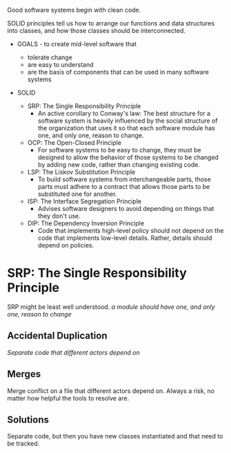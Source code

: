 Good software systems begin with clean code.

SOLID principles tell us how to arrange our functions and data structures into classes, and how those classes should be interconnected.
* GOALS - to create mid-level software that
    * tolerate change
    * are easy to understand
    * are the basis of components that can be used in many software systems

* SOLID
    * SRP: The Single Responsibility Principle
        * An active corollary to Conway's law: The best structure for a software system is heavily influenced by the social structure of the organization that uses it so that each software module has one, and only one, reason to change.
    * OCP: The Open-Closed Principle
        * For software systems to be easy to change, they must be designed to allow the behavior of those systems to be changed by adding new code, rather than changing existing code.
    * LSP: The Liskov Substitution Principle
        * To build software systems from interchangeable parts, those parts must adhere to a contract that allows those parts to be substituted one for another.
    * ISP: The Interface Segregation Principle
        * Advises software designers to avoid depending on things that they don't use.
    * DIP: The Dependency Inversion Principle 
        * Code that implements high-level policy should not depend on the code that implements low-level details. Rather, details should depend on policies.

# SRP: The Single Responsibility Principle
SRP might be least well understood. *a module should have one, and only one, reason to change*

## Accidental Duplication
*Separate code that different actors depend on*

## Merges
Merge conflict on a file that different actors depend on. Always a risk, no matter how helpful the tools to resolve are.

## Solutions
Separate code, but then you have new classes instantiated and that need to be tracked.